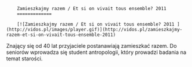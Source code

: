 
        Zamieszkajmy razem / Et si on vivait tous ensemble? 2011 
        =============
        
        [![Zamieszkajmy razem / Et si on vivait tous ensemble? 2011 ](http://vidos.pl/images/player.gif)](http://vidos.pl/zamieszkajmy-razem-et-si-on-vivait-tous-ensemble-2011)
        
        
 Znający się od 40 lat przyjaciele postanawiają zamieszkać razem. Do seniorów wprowadza się student antropologii, który prowadzi badania na temat starości.
    